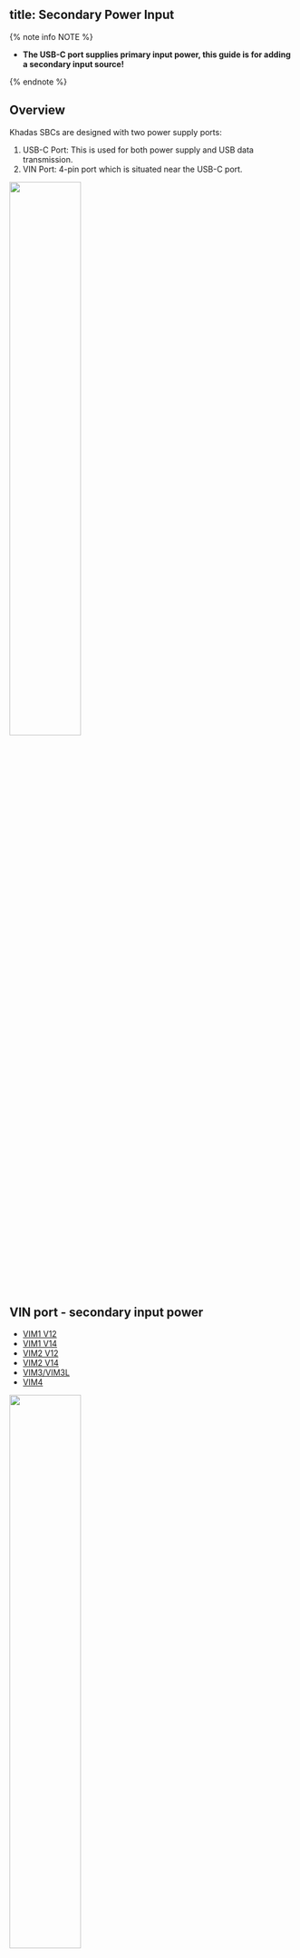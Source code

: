 title: Secondary Power Input
---

{% note info NOTE %}

* **The USB-C port supplies primary input power, this guide is for adding a secondary input source!**

{% endnote %}

## Overview
Khadas SBCs are designed with two power supply ports:

1. USB-C Port: This is used for both power supply and USB data transmission.
2. VIN Port: 4-pin port which is situated near the USB-C port.

<img src="/linux/images/vim3/EXT_USBC.png" width="50%" height="50%" >

## VIN port - secondary input power

<ul class="nav nav-tabs" id="myTab" role="tablist">
  <li class="nav-item" role="presentation">
    <a class="nav-link active" id="vim1v12-tab" data-toggle="tab" href="#vim1v12" role="tab" aria-controls="vim1v12" aria-selected="true">VIM1 V12</a>
  </li>
  <li class="nav-item" role="presentation">
    <a class="nav-link" id="vim1v14-tab" data-toggle="tab" href="#vim1v14" role="tab" aria-controls="vim1v14" aria-selected="false">VIM1 V14</a>
  </li>
  <li class="nav-item" role="presentation">
    <a class="nav-link" id="vim2v12-tab" data-toggle="tab" href="#vim2v12" role="tab" aria-controls="vim2v12" aria-selected="false">VIM2 V12</a>
  </li>
  <li class="nav-item" role="presentation">
    <a class="nav-link" id="vim2v14-tab" data-toggle="tab" href="#vim2v14" role="tab" aria-controls="vim2v14" aria-selected="false">VIM2 V14</a>
  </li>
  <li class="nav-item" role="presentation">
    <a class="nav-link" id="vim3-tab" data-toggle="tab" href="#vim3" role="tab" aria-controls="vim3" aria-selected="false">VIM3/VIM3L</a>
  </li>
  <li class="nav-item" role="presentation">
    <a class="nav-link active" id="vim4-tab" data-toggle="tab" href="#vim4" role="tab" aria-controls="vim4" aria-selected="true">VIM4</a>
  </li>
</ul>
<div class="tab-content" id="myTabContent">
<div class="tab-pane fade show active" id="vim1v12" role="tabpanel" aria-labelledby="vim1v12-tab">

<img src="/linux/images/vim1/VIM1_V12_EXT.png" width="50%" height="50%" >

The VIN port is a 4-pin 1.25mm port.

The voltage range is from 0 ~ 5V.

</div>
<div class="tab-pane fade" id="vim1v14" role="tabpanel" aria-labelledby="vim1v14-tab">

<img src="/linux/images/vim1/VIM1_v14_EXT.png" width="50%" height="50%" >

The VIN "jack" on the SBC is the [Molex 78171](https://www.molex.com/molex/products/datasheet.jsp?part=active/0781710004_PCB_HEADERS.xml&channel=Products&Lang=en-US).
And the corresponding VIN "plug" is [Molex 78172](https://www.molex.com/molex/products/datasheet.jsp?part=active/0781720004_CRIMP_HOUSINGS.xml).

Pin-1 is marked with a triangle. Pin-1 and pin-2 are positive, Pin-3 and Pin-4 are negative.

The voltage range is 0 ~ 5V.

</div>
<div class="tab-pane fade" id="vim2v12" role="tabpanel" aria-labelledby="vim2v12-tab">

<img src="/linux/images/vim2/VIM2_V12_EXT.png" width="50%" height="50%" >

The voltage range is 0 ~ 5V.

</div>
<div class="tab-pane fade" id="vim2v14" role="tabpanel" aria-labelledby="vim2v14-tab">

<img src="/linux/images/vim2/VIM2_V14_EXT.png" width="50%" height="50%" >

The voltage range is 0 ~ 5V.

</div>
<div class="tab-pane fade" id="vim3" role="tabpanel" aria-labelledby="vim3-tab">

<img src="/linux/images/vim3/VIM3_V12_EXT.png" width="50%" height="50%" >

The VIN "jack" on the SBC is the [Molex 78171](https://www.molex.com/molex/products/datasheet.jsp?part=active/0781710004_PCB_HEADERS.xml&channel=Products&Lang=en-US).
And the corresponding VIN "plug" is [Molex 78172](https://www.molex.com/molex/products/datasheet.jsp?part=active/0781720004_CRIMP_HOUSINGS.xml).

Pin-1 is marked with a triangle. Pin-1 and pin-2 are positive, Pin-3 and Pin-4 are negative.

The voltage range is 0 ~ 20V.

</div>
<div class="tab-pane fade show active" id="vim4" role="tabpanel" aria-labelledby="vim4-tab">

<img src="/linux/images/vim4/vim4_v11_ext.png" width="50%" height="50%" >

The VIN "jack" on the SBC is the [Molex 78171](https://www.molex.com/molex/products/datasheet.jsp?part=active/0781710004_PCB_HEADERS.xml&channel=Products&Lang=en-US).
And the corresponding VIN "plug" is [Molex 78172](https://www.molex.com/molex/products/datasheet.jsp?part=active/0781720004_CRIMP_HOUSINGS.xml).

Pin-1 is marked with a triangle. Pin-1 and pin-2 are positive, Pin-3 and Pin-4 are negative.

The voltage range is 0 ~ 20V.

</div>
</div>                                                                                                                                                

{% note info Tips %}

You can purchase a VIN to VIN cable from [Khadas Shop](https://www.khadas.com/product-page/vin-to-vin-cable).

{% endnote %}

## See Also
* [Interfaces Description](Hardware.html#VIM1-Interfaces)
* [Khadas Shop - VIN to VIN Cable](https://www.khadas.com/product-page/vin-to-vin-cable)

